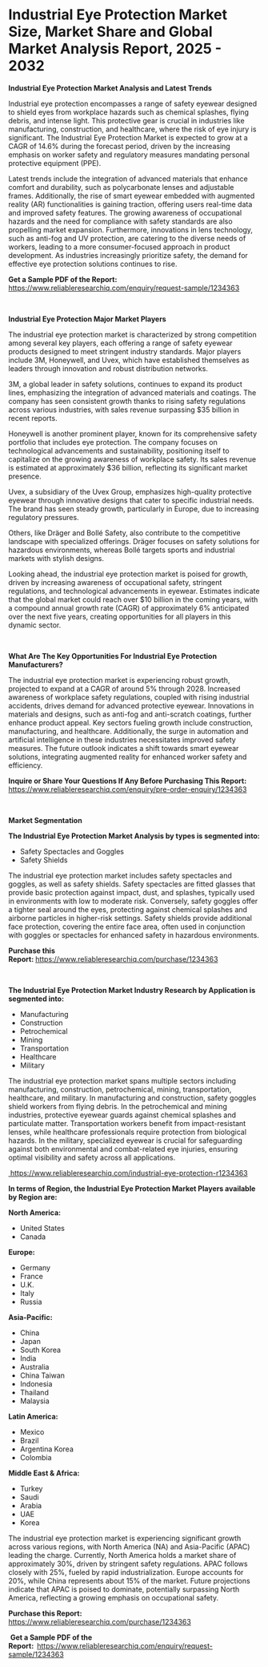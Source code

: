<p><h1>Industrial Eye Protection Market Size, Market Share and Global Market Analysis Report, 2025 - 2032</h1></p><p><strong>Industrial Eye Protection Market Analysis and Latest Trends</strong></p>
<p><p>Industrial eye protection encompasses a range of safety eyewear designed to shield eyes from workplace hazards such as chemical splashes, flying debris, and intense light. This protective gear is crucial in industries like manufacturing, construction, and healthcare, where the risk of eye injury is significant. The Industrial Eye Protection Market is expected to grow at a CAGR of 14.6% during the forecast period, driven by the increasing emphasis on worker safety and regulatory measures mandating personal protective equipment (PPE). </p><p>Latest trends include the integration of advanced materials that enhance comfort and durability, such as polycarbonate lenses and adjustable frames. Additionally, the rise of smart eyewear embedded with augmented reality (AR) functionalities is gaining traction, offering users real-time data and improved safety features. The growing awareness of occupational hazards and the need for compliance with safety standards are also propelling market expansion. Furthermore, innovations in lens technology, such as anti-fog and UV protection, are catering to the diverse needs of workers, leading to a more consumer-focused approach in product development. As industries increasingly prioritize safety, the demand for effective eye protection solutions continues to rise.</p></p>
<p><strong>Get a Sample PDF of the Report:&nbsp;</strong> <a href="https://www.reliableresearchiq.com/enquiry/request-sample/1234363?utm_campaign=2799&utm_medium=2&utm_source=Github&utm_content=ia&utm_term=19042025&utm_id=industrial-eye-protection">https://www.reliableresearchiq.com/enquiry/request-sample/1234363</a></p>
<p>&nbsp;</p>
<p><strong>Industrial Eye Protection Major Market Players</strong></p>
<p><p>The industrial eye protection market is characterized by strong competition among several key players, each offering a range of safety eyewear products designed to meet stringent industry standards. Major players include 3M, Honeywell, and Uvex, which have established themselves as leaders through innovation and robust distribution networks.</p><p>3M, a global leader in safety solutions, continues to expand its product lines, emphasizing the integration of advanced materials and coatings. The company has seen consistent growth thanks to rising safety regulations across various industries, with sales revenue surpassing $35 billion in recent reports.</p><p>Honeywell is another prominent player, known for its comprehensive safety portfolio that includes eye protection. The company focuses on technological advancements and sustainability, positioning itself to capitalize on the growing awareness of workplace safety. Its sales revenue is estimated at approximately $36 billion, reflecting its significant market presence.</p><p>Uvex, a subsidiary of the Uvex Group, emphasizes high-quality protective eyewear through innovative designs that cater to specific industrial needs. The brand has seen steady growth, particularly in Europe, due to increasing regulatory pressures.</p><p>Others, like Dräger and Bollé Safety, also contribute to the competitive landscape with specialized offerings. Dräger focuses on safety solutions for hazardous environments, whereas Bollé targets sports and industrial markets with stylish designs.</p><p>Looking ahead, the industrial eye protection market is poised for growth, driven by increasing awareness of occupational safety, stringent regulations, and technological advancements in eyewear. Estimates indicate that the global market could reach over $10 billion in the coming years, with a compound annual growth rate (CAGR) of approximately 6% anticipated over the next five years, creating opportunities for all players in this dynamic sector.</p></p>
<p>&nbsp;</p>
<p><strong>What Are The Key Opportunities For Industrial Eye Protection Manufacturers?</strong></p>
<p><p>The industrial eye protection market is experiencing robust growth, projected to expand at a CAGR of around 5% through 2028. Increased awareness of workplace safety regulations, coupled with rising industrial accidents, drives demand for advanced protective eyewear. Innovations in materials and designs, such as anti-fog and anti-scratch coatings, further enhance product appeal. Key sectors fueling growth include construction, manufacturing, and healthcare. Additionally, the surge in automation and artificial intelligence in these industries necessitates improved safety measures. The future outlook indicates a shift towards smart eyewear solutions, integrating augmented reality for enhanced worker safety and efficiency.</p></p>
<p><strong>Inquire or Share Your Questions If Any Before Purchasing This Report:</strong> <a href="https://www.reliableresearchiq.com/enquiry/pre-order-enquiry/1234363?utm_campaign=2799&utm_medium=2&utm_source=Github&utm_content=ia&utm_term=19042025&utm_id=industrial-eye-protection">https://www.reliableresearchiq.com/enquiry/pre-order-enquiry/1234363</a></p>
<p>&nbsp;</p>
<p><strong>Market Segmentation</strong></p>
<p><strong>The Industrial Eye Protection Market Analysis by types is segmented into:</strong></p>
<p><ul><li>Safety Spectacles and Goggles</li><li>Safety Shields</li></ul></p>
<p><p>The industrial eye protection market includes safety spectacles and goggles, as well as safety shields. Safety spectacles are fitted glasses that provide basic protection against impact, dust, and splashes, typically used in environments with low to moderate risk. Conversely, safety goggles offer a tighter seal around the eyes, protecting against chemical splashes and airborne particles in higher-risk settings. Safety shields provide additional face protection, covering the entire face area, often used in conjunction with goggles or spectacles for enhanced safety in hazardous environments.</p></p>
<p><strong>Purchase this Report:&nbsp;</strong><a href="https://www.reliableresearchiq.com/purchase/1234363?utm_campaign=2799&utm_medium=2&utm_source=Github&utm_content=ia&utm_term=19042025&utm_id=industrial-eye-protection">https://www.reliableresearchiq.com/purchase/1234363</a></p>
<p>&nbsp;</p>
<p><strong>The Industrial Eye Protection Market Industry Research by Application is segmented into:</strong></p>
<p><ul><li>Manufacturing</li><li>Construction</li><li>Petrochemical</li><li>Mining</li><li>Transportation</li><li>Healthcare</li><li>Military</li></ul></p>
<p><p>The industrial eye protection market spans multiple sectors including manufacturing, construction, petrochemical, mining, transportation, healthcare, and military. In manufacturing and construction, safety goggles shield workers from flying debris. In the petrochemical and mining industries, protective eyewear guards against chemical splashes and particulate matter. Transportation workers benefit from impact-resistant lenses, while healthcare professionals require protection from biological hazards. In the military, specialized eyewear is crucial for safeguarding against both environmental and combat-related eye injuries, ensuring optimal visibility and safety across all applications.</p></p>
<p><a href="https://www.reliableresearchiq.com/industrial-eye-protection-r1234363?utm_campaign=2799&utm_medium=2&utm_source=Github&utm_content=ia&utm_term=19042025&utm_id=industrial-eye-protection">&nbsp;https://www.reliableresearchiq.com/industrial-eye-protection-r1234363</a></p>
<p><strong>In terms of Region, the Industrial Eye Protection Market Players available by Region are:</strong></p>
<p>
    <p> <strong> North America: </strong>
        <ul>
            <li>United States</li>
            <li>Canada</li>
        </ul>
        </p> 
    <p> <strong> Europe: </strong>
        <ul>
            <li>Germany</li>
            <li>France</li>
            <li>U.K.</li>
            <li>Italy</li>
            <li>Russia</li>
        </ul>
        </p> 
    <p> <strong> Asia-Pacific: </strong>
        <ul>
            <li>China</li>
            <li>Japan</li>
            <li>South Korea</li>
            <li>India</li>
            <li>Australia</li>
            <li>China Taiwan</li>
            <li>Indonesia</li>
            <li>Thailand</li>
            <li>Malaysia</li>
        </ul>
        </p> 
    <p> <strong> Latin America: </strong>
        <ul>
            <li>Mexico</li>
            <li>Brazil</li>
            <li>Argentina Korea</li>
            <li>Colombia</li>
        </ul>
        </p> 
    <p> <strong> Middle East & Africa: </strong>
        <ul>
            <li>Turkey</li>
            <li>Saudi</li>
            <li>Arabia</li>
            <li>UAE</li>
            <li>Korea</li>
        </ul>
    </p>
    </p>
<p><p>The industrial eye protection market is experiencing significant growth across various regions, with North America (NA) and Asia-Pacific (APAC) leading the charge. Currently, North America holds a market share of approximately 30%, driven by stringent safety regulations. APAC follows closely with 25%, fueled by rapid industrialization. Europe accounts for 20%, while China represents about 15% of the market. Future projections indicate that APAC is poised to dominate, potentially surpassing North America, reflecting a growing emphasis on occupational safety.</p></p>
<p><strong>Purchase this Report: </strong><a href="https://www.reliableresearchiq.com/purchase/1234363?utm_campaign=2799&utm_medium=2&utm_source=Github&utm_content=ia&utm_term=19042025&utm_id=industrial-eye-protection">https://www.reliableresearchiq.com/purchase/1234363</a></p>
<p>&nbsp;<strong>Get a Sample PDF of the Report:&nbsp;&nbsp;</strong><a href="https://www.reliableresearchiq.com/enquiry/request-sample/1234363?utm_campaign=2799&utm_medium=2&utm_source=Github&utm_content=ia&utm_term=19042025&utm_id=industrial-eye-protection">https://www.reliableresearchiq.com/enquiry/request-sample/1234363</a></p>
<p><strong></strong></p>
<p><p></p><p></p><p></p></p>